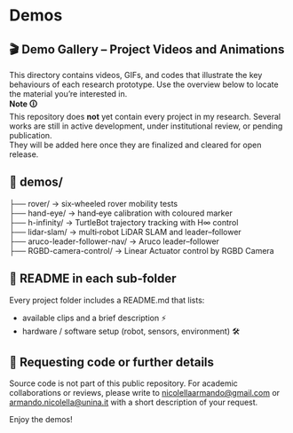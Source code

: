 # Demos <br>
## 🎬 Demo Gallery – Project Videos and Animations <br>
This directory contains videos, GIFs, and codes that illustrate the key behaviours of each research prototype.  Use the overview below to locate the material you’re interested in. <br>
**Note&nbsp;🛈**  <br>
This repository does **not** yet contain every project in my research. Several works are still in active development, under institutional review, or pending publication.  
They will be added here once they are finalized and cleared for open release.
## 📂 demos/
├── rover/          → six‑wheeled rover mobility tests <br>
├── hand-eye/       → hand‑eye calibration with coloured marker <br>
├── h-infinity/     → TurtleBot trajectory tracking with H∞ control <br>
├── lidar-slam/     → multi‑robot LiDAR SLAM and leader–follower <br>
├── aruco-leader-follower-nav/     → Aruco leader–follower <br>
├── RGBD-camera-control/    → Linear Actuator control by RGBD Camera <br>

## 📝 README in each sub‑folder <br>
Every project folder includes a README.md that lists: <br>
- available clips and a brief description ⚡️ <br>
- hardware / software setup (robot, sensors, environment) 🛠️ <br>

## 📩 Requesting code or further details
Source code is not part of this public repository.  For academic collaborations or reviews, please write to [nicolellaarmando@gmail.com](mailto:nicolellaarmando@gmail.com) or [armando.nicolella@unina.it](mailto:armando.nicolella@unina.it) with a short description of your request. <br>

Enjoy the demos! 
